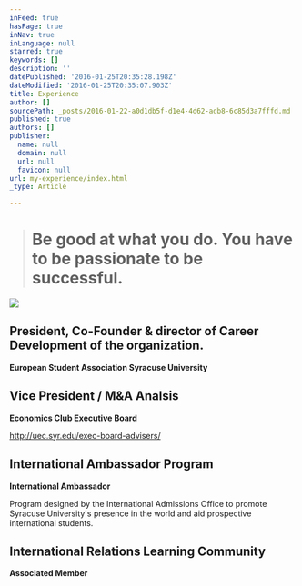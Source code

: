 ```yaml
---
inFeed: true
hasPage: true
inNav: true
inLanguage: null
starred: true
keywords: []
description: ''
datePublished: '2016-01-25T20:35:28.198Z'
dateModified: '2016-01-25T20:35:07.903Z'
title: Experience
author: []
sourcePath: _posts/2016-01-22-a0d1db5f-d1e4-4d62-adb8-6c85d3a7fffd.md
published: true
authors: []
publisher:
  name: null
  domain: null
  url: null
  favicon: null
url: my-experience/index.html
_type: Article

---
```

# 

## 
> 
> # Be good at what you do. You have to be passionate to be successful.

![](https://s3-us-west-2.amazonaws.com/the-grid-img/p/97d6e4ef83514a0d4dd692f8b022944a6f40c05c.jpg)

## President, Co-Founder & director of Career Development of the organization. 

**European Student Association Syracuse University**

## Vice President / M&A Analsis

**Economics Club Executive Board**

http://uec.syr.edu/exec-board-advisers/

## International Ambassador Program

**International Ambassador**

Program designed by the International Admissions Office to promote Syracuse University's presence in the world and aid prospective international students.

## International Relations Learning Community

**Associated Member**